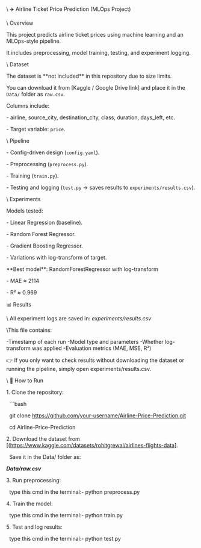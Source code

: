 \ ✈️ Airline Ticket Price Prediction (MLOps Project)

\ Overview

This project predicts airline ticket prices using machine learning and an MLOps-style pipeline.  

It includes preprocessing, model training, testing, and experiment logging.


\ Dataset

The dataset is \*\*not included\*\* in this repository due to size limits.  

You can download it from \[Kaggle / Google Drive link] and place it in the `Data/` folder as `raw.csv`.



Columns include:

\- airline, source\_city, destination\_city, class, duration, days\_left, etc.

\- Target variable: `price`.



\ Pipeline

\- Config-driven design (`config.yaml`).

\- Preprocessing (`preprocess.py`).

\- Training (`train.py`).

\- Testing and logging (`test.py` → saves results to `experiments/results.csv`).



\ Experiments

Models tested:

\- Linear Regression (baseline).

\- Random Forest Regressor.

\- Gradient Boosting Regressor.

\- Variations with log-transform of target.



\*\*Best model\*\*: RandomForestRegressor with log-transform  

\- MAE ≈ 2114  

\- R² ≈ 0.969  


📊 Results

\ All experiment logs are saved in: _experiments/results.csv_


\This file contains:

\-Timestamp of each run
\-Model type and parameters
\-Whether log-transform was applied
\-Evaluation metrics (MAE, MSE, R²)

👉 If you only want to check results without downloading the dataset or running the pipeline, simply open experiments/results.csv.


\ 🚀 How to Run

1\. Clone the repository:

&nbsp;  ```bash

&nbsp;  git clone https://github.com/your-username/Airline-Price-Prediction.git

&nbsp;  cd Airline-Price-Prediction

2\. Download the dataset from \[(https://www.kaggle.com/datasets/rohitgrewal/airlines-flights-data].

&nbsp;  Save it in the Data/ folder as:

   ***Data/raw.csv***

3\. Run preprocessing:

&nbsp;  type this cmd in the terminal:- python preprocess.py

4\. Train the model:

&nbsp;  type this cmd in the terminal:- python train.py

5\. Test and log results:

&nbsp;  type this cmd in the terminal:- python test.py
